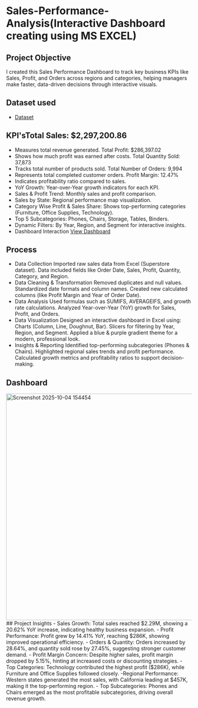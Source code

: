 # Sales-Performance-Analysis(Interactive Dashboard creating using MS EXCEL)
## Project Objective
I created this Sales Performance Dashboard to track key business KPIs like Sales, Profit, and Orders across regions and categories, helping managers make faster, data-driven decisions through interactive visuals.
## Dataset used
- <a href="https://github.com/Abubakar35-byte/Sales-Performance-Dashboard-/blob/main/task1.xlsx">Dataset</a>
## KPI'sTotal Sales: $2,297,200.86
- Measures total revenue generated.
Total Profit: $286,397.02
- Shows how much profit was earned after costs.
Total Quantity Sold: 37,873
- Tracks total number of products sold.
Total Number of Orders: 9,994
- Represents total completed customer orders.
Profit Margin: 12.47%
- Indicates profitability ratio compared to sales.
- YoY Growth: Year-over-Year growth indicators for each KPI.
- Sales & Profit Trend: Monthly sales and profit comparison.
- Sales by State: Regional performance map visualization.
- Category Wise Profit & Sales Share: Shows top-performing categories (Furniture, Office Supplies, Technology).
- Top 5 Subcategories: Phones, Chairs, Storage, Tables, Binders.
- Dynamic Filters: By Year, Region, and Segment for interactive insights.
- Dashboard Interaction <a href="https://github.com/Abubakar35-byte/Sales-Performance-Dashboard-/blob/main/Screenshot%202025-10-04%20154454.png">View Dashboard</a>
## Process 
- Data Collection
Imported raw sales data from Excel (Superstore dataset).
Data included fields like Order Date, Sales, Profit, Quantity, Category, and Region.
- Data Cleaning & Transformation
Removed duplicates and null values.
Standardized date formats and column names.
Created new calculated columns (like Profit Margin and Year of Order Date).
- Data Analysis
Used formulas such as SUMIFS, AVERAGEIFS, and growth rate calculations.
Analyzed Year-over-Year (YoY) growth for Sales, Profit, and Orders.
- Data Visualization
Designed an interactive dashboard in Excel using:
Charts (Column, Line, Doughnut, Bar).
Slicers for filtering by Year, Region, and Segment.
Applied a blue & purple gradient theme for a modern, professional look.
- Insights & Reporting
Identified top-performing subcategories (Phones & Chairs).
Highlighted regional sales trends and profit performance.
Calculated growth metrics and profitability ratios to support decision-making.
## Dashboard
<img width="1197" height="615" alt="Screenshot 2025-10-04 154454" src="https://github.com/user-attachments/assets/94362fb3-dd11-4e00-88b4-fa25756d9684" />
## Project Insights
- Sales Growth:
Total sales reached $2.29M, showing a 20.62% YoY increase, indicating healthy business expansion.
- Profit Performance:
Profit grew by 14.41% YoY, reaching $286K, showing improved operational efficiency.
- Orders & Quantity:
Orders increased by 28.64%, and quantity sold rose by 27.45%, suggesting stronger customer demand.
- Profit Margin Concern:
Despite higher sales, profit margin dropped by 5.15%, hinting at increased costs or discounting strategies.
- Top Categories:
Technology contributed the highest profit ($286K), while Furniture and Office Supplies followed closely.
-Regional Performance:
Western states generated the most sales, with California leading at $457K, making it the top-performing region.
- Top Subcategories:
Phones and Chairs emerged as the most profitable subcategories, driving overall revenue growth.


